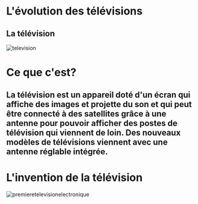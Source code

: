 # L'évolution des télévisions
## La télévision
![television](https://user-images.githubusercontent.com/94695753/145551005-9df3f00d-ace1-45d8-8c67-bde7ba36e261.PNG)

# Ce que c'est?
## La télévision est un appareil doté d'un écran qui affiche des images et projette du son et qui peut être connecté à des satellites grâce à une antenne pour pouvoir afficher des postes de télévision qui viennent de loin. Des nouveaux modèles de télévisions viennent avec une antenne réglable intégrée.

# L'invention de la télévision
![premieretelevisionelectronique](https://user-images.githubusercontent.com/94695753/145555156-9a6364aa-55c6-473f-a672-edf2637550a7.PNG)

